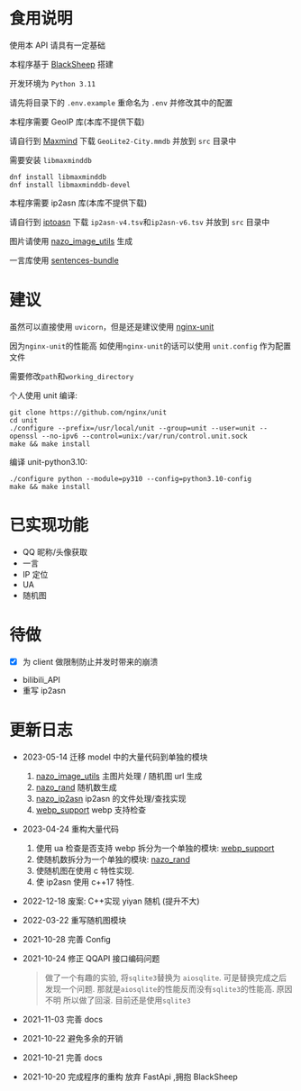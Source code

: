 # 食用说明

使用本 API 请具有一定基础

本程序基于 [BlackSheep](https://github.com/Neoteroi/BlackSheep) 搭建

开发环境为 `Python 3.11`

请先将目录下的 `.env.example` 重命名为 `.env` 并修改其中的配置

本程序需要 GeoIP 库(本库不提供下载)

请自行到 [Maxmind](https://www.maxmind.com/en/accounts/) 下载 `GeoLite2-City.mmdb` 并放到 `src` 目录中

需要安装 `libmaxminddb`

```shell
dnf install libmaxminddb
dnf install libmaxminddb-devel
```

本程序需要 ip2asn 库(本库不提供下载)

请自行到 [iptoasn](https://iptoasn.com/) 下载 `ip2asn-v4.tsv`和`ip2asn-v6.tsv` 并放到 `src` 目录中

图片请使用 [nazo_image_utils](https://github.com/bymoye/nazo_image_utils) 生成

一言库使用 [sentences-bundle](https://github.com/hitokoto-osc/sentences-bundle)

# 建议

虽然可以直接使用 `uvicorn`，但是还是建议使用 [nginx-unit](https://unit.nginx.org/installation/)

因为`nginx-unit`的性能高 如使用`nginx-unit`的话可以使用 `unit.config` 作为配置文件

需要修改`path`和`working_directory`

个人使用 unit 编译:

```
git clone https://github.com/nginx/unit
cd unit
./configure --prefix=/usr/local/unit --group=unit --user=unit --openssl --no-ipv6 --control=unix:/var/run/control.unit.sock
make && make install
```

编译 unit-python3.10:

```
./configure python --module=py310 --config=python3.10-config
make && make install
```

# 已实现功能

- QQ 昵称/头像获取
- 一言
- IP 定位
- UA
- 随机图

# 待做

- [x] 为 client 做限制防止并发时带来的崩溃

* bilibili_API
* 重写 ip2asn

# 更新日志

- 2023-05-14 迁移 model 中的大量代码到单独的模块

  1. [nazo_image_utils](https://github.com/bymoye/nazo_image_utils) 主图片处理 / 随机图 url 生成
  2. [nazo_rand](https://github.com/bymoye/nazo_rand) 随机数生成
  3. [nazo_ip2asn](https://github.com/bymoye/nazo_ip2asn) ip2asn 的文件处理/查找实现
  4. [webp_support](https://github.com/bymoye/webp_support) webp 支持检查

- 2023-04-24 重构大量代码
  1. 使用 ua 检查是否支持 webp 拆分为一个单独的模块: [webp_support](https://github.com/bymoye/webp_support)
  2. 使随机数拆分为一个单独的模块: [nazo_rand](https://github.com/bymoye/nazo_rand)
  3. 使随机图在使用 c 特性实现.
  4. 使 ip2asn 使用 c++17 特性.
- 2022-12-18 废案: C++实现 yiyan 随机 (提升不大)
- 2022-03-22 重写随机图模块
- 2021-10-28 完善 Config
- 2021-10-24 修正 QQAPI 接口编码问题

  > 做了一个有趣的实验, 将`sqlite3`替换为 `aiosqlite`.
  > 可是替换完成之后发现一个问题.
  > 那就是`aiosqlite`的性能反而没有`sqlite3`的性能高.
  > 原因不明 所以做了回滚. 目前还是使用`sqlite3`

- 2021-11-03 完善 docs
- 2021-10-22 避免多余的开销
- 2021-10-21 完善 docs
- 2021-10-20 完成程序的重构 放弃 FastApi ,拥抱 BlackSheep
